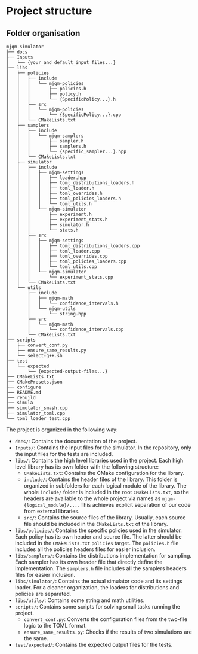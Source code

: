 # Project structure

## Folder organisation

```treeview
mjqm-simulator
├── docs
├── Inputs
│   └── {your_and_default_input_files...}
├── libs
│   ├── policies
│   │   ├── include
│   │   │   └── mjqm-policies
│   │   │       ├── policies.h
│   │   │       ├── policy.h
│   │   │       └── {SpecificPolicy...}.h
│   │   ├── src
│   │   │   └── mjqm-policies
│   │   │       └── {SpecificPolicy...}.cpp
│   │   └── CMakeLists.txt
│   ├── samplers
│   │   ├── include
│   │   │   └── mjqm-samplers
│   │   │       ├── sampler.h
│   │   │       ├── samplers.h
│   │   │       └── {specific_sampler...}.hpp
│   │   └── CMakeLists.txt
│   ├── simulator
│   │   ├── include
│   │   │   ├── mjqm-settings
│   │   │   │   ├── loader.hpp
│   │   │   │   ├── toml_distributions_loaders.h
│   │   │   │   ├── toml_loader.h
│   │   │   │   ├── toml_overrides.h
│   │   │   │   ├── toml_policies_loaders.h
│   │   │   │   └── toml_utils.h
│   │   │   └── mjqm-simulator
│   │   │       ├── experiment.h
│   │   │       ├── experiment_stats.h
│   │   │       ├── simulator.h
│   │   │       └── stats.h
│   │   ├── src
│   │   │   ├── mjqm-settings
│   │   │   │   ├── toml_distributions_loaders.cpp
│   │   │   │   ├── toml_loader.cpp
│   │   │   │   ├── toml_overrides.cpp
│   │   │   │   ├── toml_policies_loaders.cpp
│   │   │   │   └── toml_utils.cpp
│   │   │   └── mjqm-simulator
│   │   │       └── experiment_stats.cpp
│   │   └── CMakeLists.txt
│   └── utils
│       ├── include
│       │   ├── mjqm-math
│       │   │   └── confidence_intervals.h
│       │   └── mjqm-utils
│       │       └── string.hpp
│       ├── src
│       │   └── mjqm-math
│       │       └── confidence_intervals.cpp
│       └── CMakeLists.txt
├── scripts
│   ├── convert_conf.py
│   ├── ensure_same_results.py
│   └── select-g++.sh
├── test
│   └── expected
│       └── {expected-output-files...}
├── CMakeLists.txt
├── CMakePresets.json
├── configure
├── README.md
├── rebuild
├── simula
├── simulator_smash.cpp
├── simulator_toml.cpp
└── toml_loader_test.cpp
```


The project is organized in the following way:

- `docs/`: Contains the documentation of the project.
- `Inputs/`: Contains the input files for the simulator. In the repository, only the input files for the tests are included.
- `libs/`: Contains the high level libraries used in the project.
    Each high level library has its own folder with the following structure:
    - `CMakeLists.txt`: Contains the CMake configuration for the library.
    - `include/`: Contains the header files of the library.
        This folder is organized in subfolders for each logical module of the library.
        The whole `include/` folder is included in the root `CMakeLists.txt`, so the headers are available to the whole project via names as `mjqm-{logical_module}/...`. This achieves explicit separation of our code from external libraries.
    - `src/`: Contains the source files of the library.
        Usually, each source file should be included in the `CMakeLists.txt` of the library.
- `libs/policies/`: Contains the specific policies used in the simulator.
    Each policy has its own header and source file. The latter should be included in the `CMakeLists.txt` `policies` target.
    The `policies.h` file includes all the policies headers files for easier inclusion.
- `libs/samplers/`: Contains the distributions implementation for sampling.
    Each sampler has its own header file that directly define the implementation.
    The `samplers.h` file includes all the samplers headers files for easier inclusion.
- `libs/simulator/`: Contains the actual simulator code and its settings loader.
    For a cleaner organization, the loaders for distributions and policies are separated.
- `libs/utils/`: Contains some string and math utilities.
- `scripts/`: Contains some scripts for solving small tasks running the project.
    - `convert_conf.py`: Converts the configuration files from the two-file logic to the TOML format.
    - `ensure_same_results.py`: Checks if the results of two simulations are the same.
- `test/expected/`: Contains the expected output files for the tests.
